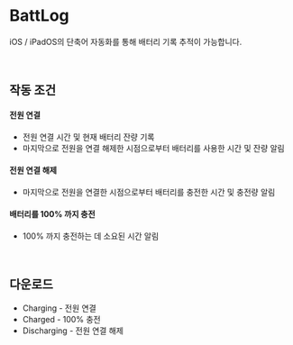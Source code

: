 # BattLog
iOS / iPadOS의 단축어 자동화를 통해 배터리 기록 추적이 가능합니다.

<br/>

## 작동 조건
#### **전원 연결**
- 전원 연결 시간 및 현재 배터리 잔량 기록
- 마지막으로 전원을 연결 해제한 시점으로부터 배터리를 사용한 시간 및 잔량 알림

#### **전원 연결 해제**
- 마지막으로 전원을 연결한 시점으로부터 배터리를 충전한 시간 및 충전량 알림

#### **배터리를 100% 까지 충전**
- 100% 까지 충전하는 데 소요된 시간 알림

<br/>

## **다운로드**
- Charging - 전원 연결
- Charged - 100% 충전
- Discharging - 전원 연결 해제
